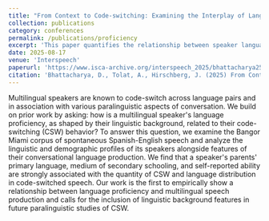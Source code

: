 ```yaml
---
title: "From Context to Code-switching: Examining the Interplay of Language Proficiency and Multilingualism in Speech"
collection: publications
category: conferences
permalink: /publications/proficiency
excerpt: 'This paper quantifies the relationship between speaker language proficiency and fine-grained code-switching patterns in Spanish-English.'
date: 2025-08-17
venue: 'Interspeech'
paperurl: 'https://www.isca-archive.org/interspeech_2025/bhattacharya25_interspeech.pdf'
citation: 'Bhattacharya, D., Tolat, A., Hirschberg, J. (2025) From Context to Code-switching: Examining the Interplay of Language Proficiency and Multilingualism in Speech. Proc. Interspeech 2025, 4528-4532, doi: 10.21437/Interspeech.2025-165'
---
```


Multilingual speakers are known to code-switch across language pairs and in association with various paralinguistic aspects of conversation. We build on prior work by asking: how is a multilingual speaker's language proficiency, as shaped by their linguistic background, related to their code-switching (CSW) behavior? To answer this question, we examine the Bangor Miami corpus of spontaneous Spanish-English speech and analyze the linguistic and demographic profiles of its speakers alongside features of their conversational language production. We find that a speaker's parents' primary language, medium of secondary schooling, and self-reported ability are strongly associated with the quantity of CSW and language distribution in code-switched speech. Our work is the first to empirically show a relationship between language proficiency and multilingual speech production and calls for the inclusion of linguistic background features in future paralinguistic studies of CSW.
